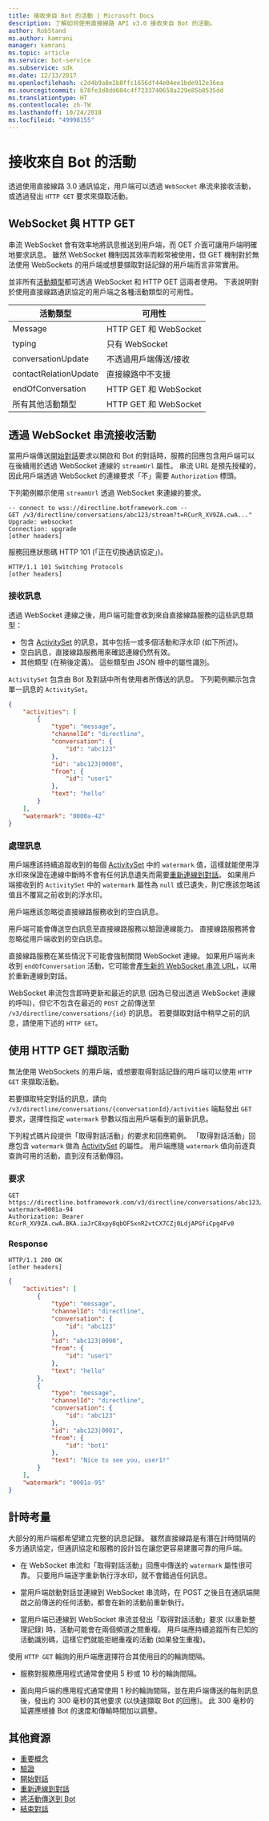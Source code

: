 ```yaml
---
title: 接收來自 Bot 的活動 | Microsoft Docs
description: 了解如何使用直接線路 API v3.0 接收來自 Bot 的活動。
author: RobStand
ms.author: kamrani
manager: kamrani
ms.topic: article
ms.service: bot-service
ms.subservice: sdk
ms.date: 12/13/2017
ms.openlocfilehash: c2d4b9a8e2b8ffc1656df44e04ee1bde912e36ea
ms.sourcegitcommit: b78fe3d8dd604c4f7233740658a229e85b8535dd
ms.translationtype: HT
ms.contentlocale: zh-TW
ms.lasthandoff: 10/24/2018
ms.locfileid: "49998155"
---
```

# <a name="receive-activities-from-the-bot"></a>接收來自 Bot 的活動

透過使用直接線路 3.0 通訊協定，用戶端可以透過 `WebSocket` 串流來接收活動，或透過發出 `HTTP GET` 要求來擷取活動。 

## <a name="websocket-vs-http-get"></a>WebSocket 與 HTTP GET

串流 WebSocket 會有效率地將訊息推送到用戶端，而 GET 介面可讓用戶端明確地要求訊息。 雖然 WebSocket 機制因其效率而較常被使用，但 GET 機制對於無法使用 WebSockets 的用戶端或想要擷取對話記錄的用戶端而言非常實用。 

並非所有[活動類型](bot-framework-rest-connector-activities.md)都可透過 WebSocket 和 HTTP GET 這兩者使用。 下表說明對於使用直接線路通訊協定的用戶端之各種活動類型的可用性。

| 活動類型 | 可用性 | 
|----|----|
| Message | HTTP GET 和 WebSocket |
| typing | 只有 WebSocket |
| conversationUpdate | 不透過用戶端傳送/接收 |
| contactRelationUpdate | 直接線路中不支援 |
| endOfConversation | HTTP GET 和 WebSocket |
| 所有其他活動類型 | HTTP GET 和 WebSocket |

## <a id="connect-via-websocket"></a> 透過 WebSocket 串流接收活動

當用戶端傳送[開始對話](bot-framework-rest-direct-line-3-0-start-conversation.md)要求以開啟和 Bot 的對話時，服務的回應包含用戶端可以在後續用於透過 WebSocket 連線的 `streamUrl` 屬性。 串流 URL 是預先授權的，因此用戶端透過 WebSocket 的連線要求「不」需要 `Authorization` 標頭。

下列範例顯示使用 `streamUrl` 透過 WebSocket 來連線的要求。

```http
-- connect to wss://directline.botframework.com --
GET /v3/directline/conversations/abc123/stream?t=RCurR_XV9ZA.cwA..."
Upgrade: websocket
Connection: upgrade
[other headers]
```

服務回應狀態碼 HTTP 101 (「正在切換通訊協定」)。

```http
HTTP/1.1 101 Switching Protocols
[other headers]
```

### <a name="receive-messages"></a>接收訊息

透過 WebSocket 連線之後，用戶端可能會收到來自直接線路服務的這些訊息類型：

- 包含 [ActivitySet](bot-framework-rest-direct-line-3-0-api-reference.md#activityset-object) 的訊息，其中包括一或多個活動和浮水印 (如下所述)。
- 空白訊息，直接線路服務用來確認連線仍然有效。
- 其他類型 (在稍後定義)。 這些類型由 JSON 根中的屬性識別。

`ActivitySet` 包含由 Bot 及對話中所有使用者所傳送的訊息。 下列範例顯示包含單一訊息的 `ActivitySet`。

```json
{
    "activities": [
        {
            "type": "message",
            "channelId": "directline",
            "conversation": {
                "id": "abc123"
            },
            "id": "abc123|0000",
            "from": {
                "id": "user1"
            },
            "text": "hello"
        }
    ],
    "watermark": "0000a-42"
}
```

### <a name="process-messages"></a>處理訊息

用戶端應該持續追蹤收到的每個 [ActivitySet](bot-framework-rest-direct-line-3-0-api-reference.md#activityset-object) 中的 `watermark` 值，這樣就能使用浮水印來保證在連線中斷時不會有任何訊息遺失而需要[重新連線到對話](bot-framework-rest-direct-line-3-0-reconnect-to-conversation.md)。 如果用戶端接收到的 `ActivitySet` 中的 `watermark` 屬性為 `null` 或已遺失，則它應該忽略該值且不覆寫之前收到的浮水印。

用戶端應該忽略從直接線路服務收到的空白訊息。

用戶端可能會傳送空白訊息至直接線路服務以驗證連線能力。 直接線路服務將會忽略從用戶端收到的空白訊息。

直接線路服務在某些情況下可能會強制關閉 WebSocket 連線。 如果用戶端尚未收到 `endOfConversation` 活動，它可能會[產生新的 WebSocket 串流 URL](bot-framework-rest-direct-line-3-0-reconnect-to-conversation.md)，以用於重新連線到對話。 

WebSocket 串流包含即時更新和最近的訊息 (因為已發出透過 WebSocket 連線的呼叫)，但它不包含在最近的 `POST` 之前傳送至 `/v3/directline/conversations/{id}` 的訊息。 若要擷取對話中稍早之前的訊息，請使用下述的 `HTTP GET`。

## <a id="http-get"></a> 使用 HTTP GET 擷取活動

無法使用 WebSockets 的用戶端，或想要取得對話記錄的用戶端可以使用 `HTTP GET` 來擷取活動。

若要擷取特定對話的訊息，請向 `/v3/directline/conversations/{conversationId}/activities` 端點發出 `GET` 要求，選擇性指定 `watermark` 參數以指出用戶端看到的最新訊息。 

下列程式碼片段提供「取得對話活動」的要求和回應範例。 「取得對話活動」回應包含 `watermark` 做為 [ActivitySet](bot-framework-rest-direct-line-3-0-api-reference.md#activityset-object) 的屬性。 用戶端應隨 `watermark` 值向前逐頁查詢可用的活動，直到沒有活動傳回。

### <a name="request"></a>要求

```http
GET https://directline.botframework.com/v3/directline/conversations/abc123/activities?watermark=0001a-94
Authorization: Bearer RCurR_XV9ZA.cwA.BKA.iaJrC8xpy8qbOF5xnR2vtCX7CZj0LdjAPGfiCpg4Fv0
```

### <a name="response"></a>Response

```http
HTTP/1.1 200 OK
[other headers]
```

```json
{
    "activities": [
        {
            "type": "message",
            "channelId": "directline",
            "conversation": {
                "id": "abc123"
            },
            "id": "abc123|0000",
            "from": {
                "id": "user1"
            },
            "text": "hello"
        }, 
        {
            "type": "message",
            "channelId": "directline",
            "conversation": {
                "id": "abc123"
            },
            "id": "abc123|0001",
            "from": {
                "id": "bot1"
            },
            "text": "Nice to see you, user1!"
        }
    ],
    "watermark": "0001a-95"
}
```

## <a name="timing-considerations"></a>計時考量

大部分的用戶端都希望建立完整的訊息記錄。 雖然直接線路是有潛在計時間隔的多方通訊協定，但通訊協定和服務的設計旨在讓您更容易建置可靠的用戶端。

- 在 WebSocket 串流和「取得對話活動」回應中傳送的 `watermark` 屬性很可靠。 只要用戶端逐字重新執行浮水印，就不會錯過任何訊息。

- 當用戶端啟動對話並連線到 WebSocket 串流時，在 POST 之後且在通訊端開啟之前傳送的任何活動，都會在新的活動前重新執行。

- 當用戶端已連線到 WebSocket 串流並發出「取得對話活動」要求 (以重新整理記錄) 時，活動可能會在兩個頻道之間重複。 用戶端應持續追蹤所有已知的活動識別碼，這樣它們就能拒絕重複的活動 (如果發生重複)。

使用 `HTTP GET` 輪詢的用戶端應選擇符合其使用目的的輪詢間隔。

- 服務對服務應用程式通常會使用 5 秒或 10 秒的輪詢間隔。

- 面向用戶端的應用程式通常使用 1 秒的輪詢間隔，並在用戶端傳送的每則訊息後，發出約 300 毫秒的其他要求 (以快速擷取 Bot 的回應)。 此 300 毫秒的延遲應根據 Bot 的速度和傳輸時間加以調整。

## <a name="additional-resources"></a>其他資源

- [重要概念](bot-framework-rest-direct-line-3-0-concepts.md)
- [驗證](bot-framework-rest-direct-line-3-0-authentication.md)
- [開始對話](bot-framework-rest-direct-line-3-0-start-conversation.md)
- [重新連線到對話](bot-framework-rest-direct-line-3-0-reconnect-to-conversation.md)
- [將活動傳送到 Bot](bot-framework-rest-direct-line-3-0-send-activity.md)
- [結束對話](bot-framework-rest-direct-line-3-0-end-conversation.md)
